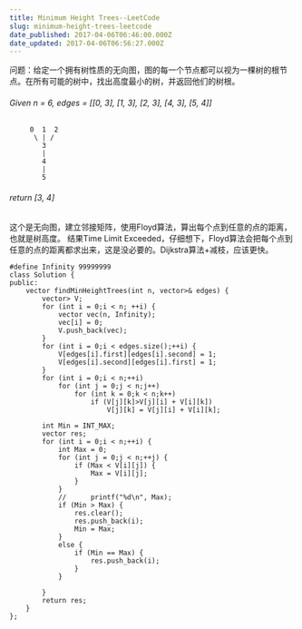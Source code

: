 ```yaml
---
title: Minimum Height Trees--LeetCode
slug: minimum-height-trees-leetcode
date_published: 2017-04-06T06:46:00.000Z
date_updated: 2017-04-06T06:56:27.000Z
---
```


问题：给定一个拥有树性质的无向图，图的每一个节点都可以视为一棵树的根节点。在所有可能的树中，找出高度最小的树，并返回他们的树根。

###### Given n = 6, edges = [[0, 3], [1, 3], [2, 3], [4, 3], [5, 4]]

         0  1  2
          \ | /
            3
            |
            4
            |
            5
    

###### return [3, 4]

这个是无向图，建立邻接矩阵，使用Floyd算法，算出每个点到任意的点的距离，也就是树高度。 结果Time Limit Exceeded，仔细想下，Floyd算法会把每个点到任意的点的距离都求出来，这是没必要的。Dijkstra算法+减枝，应该更快。

    
    #define Infinity 99999999
    class Solution {
    public:
    	vector findMinHeightTrees(int n, vector>& edges) {
    		vector> V;
    		for (int i = 0;i < n; ++i) {
    			vector vec(n, Infinity);
    			vec[i] = 0;
    			V.push_back(vec);
    		}
    		for (int i = 0;i < edges.size();++i) {
    			V[edges[i].first][edges[i].second] = 1;
    			V[edges[i].second][edges[i].first] = 1;
    		}
    		for (int i = 0;i < n;++i)
    			for (int j = 0;j < n;j++)
    				for (int k = 0;k < n;k++)
    					if (V[j][k]>V[j][i] + V[i][k])
    						V[j][k] = V[j][i] + V[i][k];
    
    		int Min = INT_MAX;
    		vector res;
    		for (int i = 0;i < n;++i) {
    			int Max = 0;
    			for (int j = 0;j < n;++j) {
    				if (Max < V[i][j]) {
    					Max = V[i][j];
    				}
    			}
    			//		printf("%d\n", Max);
    			if (Min > Max) {
    				res.clear();
    				res.push_back(i);
    				Min = Max;
    			}
    			else {
    				if (Min == Max) {
    					res.push_back(i);
    				}
    			}
    
    		}
    		return res;
    	}
    };
    
